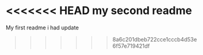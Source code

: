 <<<<<<< HEAD
my second readme 
=======
My first readme
i had update 
>>>>>>> 8a6c201dbeb722cce1cccb4d53e6f57e719421df

